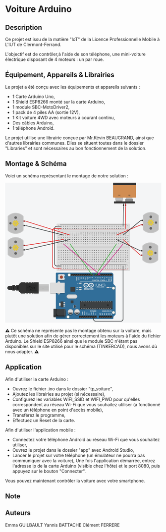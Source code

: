 # Voiture Arduino

## Description

Ce projet est issu de la matière "IoT" de la Licence Professionnelle Mobile à L'IUT de Clermont-Ferrand.

L'objectif est de contrôler,à l'aide de son téléphone, une mini-voiture électrique disposant de 4 moteurs : un par roue.

## Équipement, Appareils & Librairies

Le projet a été conçu avec les équipements et appareils suivants :
- 1 Carte Arduino Uno,
- 1 Shield ESP8266 monté sur la carte Arduino,
- 1 module SBC-MotoDriver2,
- 1 pack de 4 piles AA (sortie 12V),
- 1 Kit voiture 4WD avec moteurs à courant continu,
- Des câbles Arduino, 
- 1 téléphone Android.

Le projet utilise une librairie conçue par Mr.Kévin BEAUGRAND, ainsi que d'autres librairies communes. Elles se situent toutes dans le dossier "Libraries" et sont nécessaires au bon fonctionnement de la solution.

## Montage & Schéma

Voici un schéma représentant le montage de notre solution :

![Schéma TinkerCad](./image.png)

:warning: Ce schéma ne représente pas le montage obtenu sur la voiture, mais plutôt une solution afin de gérer correctement les moteurs à l'aide du fichier Arduino. Le Shield ESP8266 ainsi que le module SBC n'étant pas disponibles sur le site utilisé pour le schéma (TINKERCAD), nous avons dû nous adapter. :warning:

## Application

Afin d'utiliser la carte Arduino : 
- Ouvrez le fichier .ino dans le dossier "tp_voiture",
- Ajoutez les librairies au projet (si nécessaire),
- Configurez les variables WIFI_SSID et WIFI_PWD pour qu'elles correspondent au réseau Wi-Fi que vous souhaitez utiliser (a fonctionné avec un téléphone en point d'accès mobile),
- Transférez le programme,
- Effectuez un Reset de la carte.

Afin d'utiliser l'application mobile :
- Connectez votre téléphone Android au réseau Wi-Fi que vous souhaitez utiliser,
- Ouvrez le projet dans le dossier "app" avec Android Studio,
- Lancer le projet sur votre téléphone (un émulateur ne pourra pas communiquer avec la voiture),
Une fois l'application démarrée, entrez l'adresse ip de la carte Arduino (visible chez l'hôte) et le port 8080, puis appuyez sur le bouton "Connecter". 

Vous pouvez maintenant contrôler la voiture avec votre smartphone. 

## Note


## Auteurs
Emma GUILBAULT
Yannis BATTACHE
Clément FERRERE
